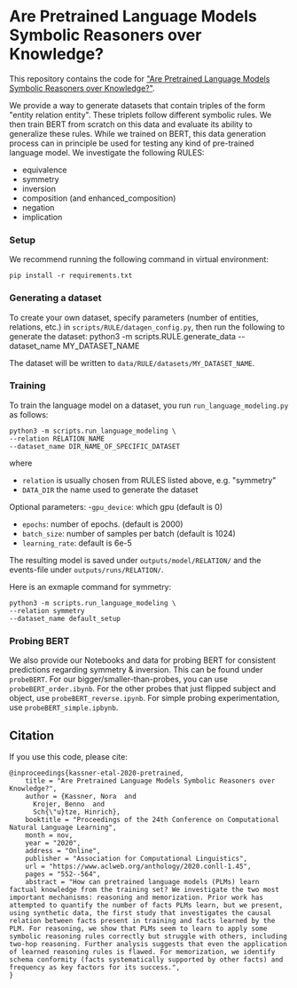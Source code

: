 # Are Pretrained Language Models  Symbolic Reasoners over Knowledge?
This repository contains the code for ["Are Pretrained Language Models  Symbolic Reasoners over Knowledge?"](https://www.aclweb.org/anthology/2020.conll-1.45/).

We provide a way to generate datasets that contain triples of the form "entity relation entity". These triplets follow different symbolic rules.
We then train BERT from scratch on this data and evaluate its ability to generalize these rules.
While we trained on BERT, this data generation process can in principle be used for testing any kind of pre-trained language model.
We investigate the following RULES:
- equivalence
- symmetry
- inversion
- composition (and enhanced_composition)
- negation
- implication

### Setup

We recommend running the following command in virtual environment:

    pip install -r requirements.txt

### Generating a dataset

To create your own dataset, specify parameters (number of entities, relations, etc.) in `scripts/RULE/datagen_config.py`, then run the following to generate the dataset:
python3 -m scripts.RULE.generate_data --dataset_name MY_DATASET_NAME

The dataset will be written to `data/RULE/datasets/MY_DATASET_NAME`.

### Training
To train the language model on a dataset, you run `run_language_modeling.py` as follows:
    
    python3 -m scripts.run_language_modeling \
    --relation RELATION_NAME
    --dataset_name DIR_NAME_OF_SPECIFIC_DATASET
    
where
 - `relation` is usually chosen from RULES listed above, e.g. "symmetry"
 - `DATA_DIR` the name used to generate the dataset
 
Optional parameters:
-`gpu_device`: which gpu (default is 0) 
- `epochs`: number of epochs. (default is 2000)
- `batch_size`: number of samples per batch (default is 1024)
- `learning_rate`: default is 6e-5

The resulting model is saved under `outputs/model/RELATION/` and the events-file under `outputs/runs/RELATION/`.

Here is an exmaple command for symmetry:


    python3 -m scripts.run_language_modeling \
    --relation symmetry
    --dataset_name default_setup

### Probing BERT

We also provide our Notebooks and data for probing BERT for consistent predictions regarding symmetry & inversion.
This can be found under `probeBERT`.
For our bigger/smaller-than-probes, you can use `probeBERT_order.ibynb`.
For the other probes that just flipped subject and object, use `probeBERT_reverse.ipynb`.
For simple probing experimentation, use `probeBERT_simple.ipbynb`.

## Citation
If you use this code, please cite:

    @inproceedings{kassner-etal-2020-pretrained,
        title = "Are Pretrained Language Models Symbolic Reasoners over Knowledge?",
        author = {Kassner, Nora  and
          Krojer, Benno  and
          Sch{\"u}tze, Hinrich},
        booktitle = "Proceedings of the 24th Conference on Computational Natural Language Learning",
        month = nov,
        year = "2020",
        address = "Online",
        publisher = "Association for Computational Linguistics",
        url = "https://www.aclweb.org/anthology/2020.conll-1.45",
        pages = "552--564",
        abstract = "How can pretrained language models (PLMs) learn factual knowledge from the training set? We investigate the two most important mechanisms: reasoning and memorization. Prior work has attempted to quantify the number of facts PLMs learn, but we present, using synthetic data, the first study that investigates the causal relation between facts present in training and facts learned by the PLM. For reasoning, we show that PLMs seem to learn to apply some symbolic reasoning rules correctly but struggle with others, including two-hop reasoning. Further analysis suggests that even the application of learned reasoning rules is flawed. For memorization, we identify schema conformity (facts systematically supported by other facts) and frequency as key factors for its success.",
    }
